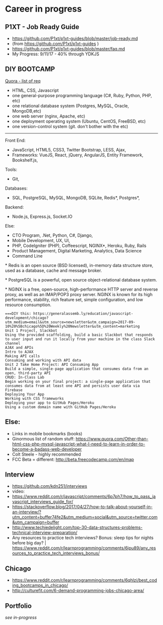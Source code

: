# Career in progress

## P1XT - Job Ready Guide
- https://github.com/P1xt/p1xt-guides/blob/master/job-ready.md
- (from https://github.com/P1xt/p1xt-guides )
- https://github.com/P1xt/p1xt-guides/blob/master/faq.md
- My Progress: 9/11/17 - 40% through YDKJS

## DIY BOOTCAMP

[Quora - list of req](https://www.quora.com/As-a-new-web-developer-with-an-idea-how-many-languages-do-I-need-to-learn-Is-one-or-two-languages-enough-to-create-what-I-have-in-mind-or-does-it-depend-on-what-I-want-to-do)
- HTML, CSS, Javascript
- one general-purpose programming language (C#, Ruby, Python, PHP, etc)
- one relational database system (Postgres, MySQL, Oracle, MongoDB,etc)
- one web server (nginx, Apache, etc)
- one deployment operating system (Ubuntu, CentOS, FreeBSD, etc)
- one version-control system (git. don't bother with the etc)

---

Front End:
- JavaScript, HTML5, CSS3, Twitter Bootstrap, LESS, Ajax, 
- Frameworks: VueJS, React, jQuery, AngularJS, Entity Framework, Bookshelf.js,

Tools:
- Git, 

Databases:
- SQL, PostgreSQL, MySQL, MongoDB, SQLite, Redis\*, Postgres\*, 

Backend:
- Node.js, Express.js, Socket.IO

Else:
- CTO Program, .Net, Python, C#, Django, 
- Mobile Development, UX, UI, 
- PHP, CodeIgniter (PHP), Coffeescript, NGINX\*, Heroku, Ruby, Rails
- Product Management, Digital Marketing, Analytics, Data Science
- Command Line

\* Redis is an open source (BSD licensed), in-memory data structure store, used as a database, cache and message broker. 

\* PostgreSQL is a powerful, open source object-relational database system. 

\* NGINX is a free, open-source, high-performance HTTP server and reverse proxy, as well as an IMAP/POP3 proxy server. NGINX is known for its high performance, stability, rich feature set, simple configuration, and low resource consumption.
```
===DIY this: https://generalassemb.ly/education/javascript-development/chicago?utm_medium=email&utm_source=newsletter&utm_campaign=2017-09-10%20%5Bchicago%5D%20Weekly%20Newsletter&utm_content=marketing
Unit 1 Project, Slackbot
Using the provided scaffolding, build a basic Slackbot that responds to user input and run it locally from your machine in the class Slack channel
AJAX and APIs
Intro to AJAX
Making API calls
Consuming and working with API data
Unit 2 Take Home Project: API Consuming App
Build a simple, single-page application that consumes data from an open, third-party API
CRUD: In-Class Lab
Begin working on your final project: a single-page application that consumes data from at least one API and persists user data via Firebase
Deploying Your App
Working with CSS frameworks
Deploying your app to GitHub Pages/Heroku
Using a custom domain name with GitHub Pages/Heroku
```

## Else:
- Links in mobile bookmarks (books)
- Ginormous list of random stuff: https://www.quora.com/Other-than-html-css-php-mysql-javascript-what-I-need-to-learn-in-order-to-become-a-badass-web-developer
- Colt Steele - highly recommended
- FCC Beta = different: http://beta.freecodecamp.com/en/map

## Interview
- https://github.com/kdn251/interviews
- video:
- https://www.reddit.com/r/javascript/comments/6p7ph7/how_to_pass_javascript_interviews_guide_for/
- https://stackoverflow.blog/2017/04/27/how-to-talk-about-yourself-in-an-interview/?utm_content=buffer74fe2&utm_medium=social&utm_source=twitter.com&utm_campaign=buffer
- http://www.techiedelight.com/top-30-data-structures-problems-technical-interview-preparation/
- Any resources to practice tech interviews? Bonus: sleep tips for nights before big day? | https://www.reddit.com/r/learnprogramming/comments/6ipu89/any_resources_to_practice_tech_interviews_bonus/


## Chicago
  - https://www.reddit.com/r/learnprogramming/comments/6qhlzi/best_coding_bootcamps_in_chicago/
  - http://culturefit.com/6-demand-programming-jobs-chicago-area/

## Portfolio
*see in-progress*
